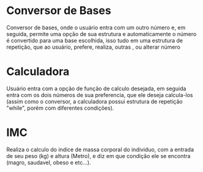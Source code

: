 # Conversor de Bases

Conversor de bases, onde o usuário entra com um outro número e, em seguida, permite uma opção de sua estrutura e automaticamente o número é convertido para uma base escolhida, isso tudo em uma estrutura de repetição, que ao usuário, prefere, realiza, outras , ou alterar número


# Calculadora 

Usuário entra com a opção de função de calculo desejada, em seguida entra com os dois números de sua preferencia, que ele deseja calcula-los (assim como o conversor, a calculadora possui estrutura de repetição "while", porém com diferentes condições).


# IMC

Realiza o calculo do indice de massa corporal do individuo, com a entrada de seu peso (kg) e altura (Metro), e diz em que condição ele se encontra (magro, saudavel, obeso e etc...).
